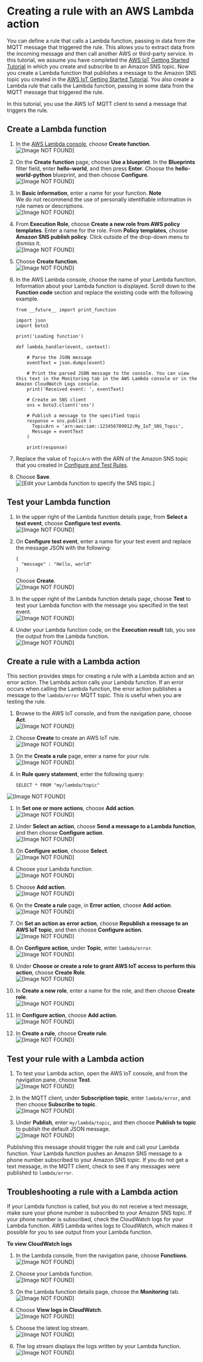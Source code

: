 # Creating a rule with an AWS Lambda action<a name="iot-lambda-rule"></a>

You can define a rule that calls a Lambda function, passing in data from the MQTT message that triggered the rule\. This allows you to extract data from the incoming message and then call another AWS or third\-party service\. In this tutorial, we assume you have completed the [AWS IoT Getting Started Tutorial](iot-gs.md) in which you create and subscribe to an Amazon SNS topic\. Now you create a Lambda function that publishes a message to the Amazon SNS topic you created in the [AWS IoT Getting Started Tutorial](iot-gs.md)\. You also create a Lambda rule that calls the Lambda function, passing in some data from the MQTT message that triggered the rule\.

In this tutorial, you use the AWS IoT MQTT client to send a message that triggers the rule\.

## Create a Lambda function<a name="create-lambda-function"></a>

1. In the [AWS Lambda console](https://console.aws.amazon.com/lambda/home), choose **Create function**\.  
![\[Image NOT FOUND\]](http://docs.aws.amazon.com/iot/latest/developerguide/images/lambda-get-started.png)

1. On the **Create function** page, choose **Use a blueprint**\. In the **Blueprints** filter field, enter **hello\-world**, and then press **Enter**\. Choose the **hello\-world\-python** blueprint, and then choose **Configure**\.  
![\[Image NOT FOUND\]](http://docs.aws.amazon.com/iot/latest/developerguide/images/select-hello-world.png)

1. In **Basic information**, enter a name for your function\.
**Note**  
We do not recommend the use of personally identifiable information in rule names or descriptions\.  
![\[Image NOT FOUND\]](http://docs.aws.amazon.com/iot/latest/developerguide/images/lambda-basic-info.png)

1. From **Execution Role**, choose **Create a new role from AWS policy templates**\. Enter a name for the role\. From **Policy templates**, choose **Amazon SNS publish policy**\. Click outside of the drop\-down menu to dismiss it\.  
![\[Image NOT FOUND\]](http://docs.aws.amazon.com/iot/latest/developerguide/images/enter-role-name.png)

1. Choose **Create function**\.  
![\[Image NOT FOUND\]](http://docs.aws.amazon.com/iot/latest/developerguide/images/click-create-function.png)

1. In the AWS Lambda console, choose the name of your Lambda function\. Information about your Lambda function is displayed\. Scroll down to the **Function code** section and replace the existing code with the following example\.

   ```
   from __future__ import print_function
     
   import json
   import boto3
     
   print('Loading function')
     
   def lambda_handler(event, context):
     
       # Parse the JSON message 
       eventText = json.dumps(event)
     
       # Print the parsed JSON message to the console. You can view this text in the Monitoring tab in the AWS Lambda console or in the Amazon CloudWatch Logs console.
       print('Received event: ', eventText)
     
       # Create an SNS client
       sns = boto3.client('sns')
     
       # Publish a message to the specified topic
       response = sns.publish (
         TopicArn = 'arn:aws:iam::123456789012:My_IoT_SNS_Topic',
         Message = eventText
       )
     
       print(response)
   ```

1. Replace the value of `TopicArn` with the ARN of the Amazon SNS topic that you created in [Configure and Test Rules](config-and-test-rules.html)\.

1. Choose **Save**\.  
![\[Edit your Lambda function to specify the SNS topic.\]](http://docs.aws.amazon.com/iot/latest/developerguide/images/save-lambda-button.png)

## Test your Lambda function<a name="test-lambda-function"></a>

1. In the upper right of the Lambda function details page, from **Select a test event**, choose **Configure test events**\.  
![\[Image NOT FOUND\]](http://docs.aws.amazon.com/iot/latest/developerguide/images/click-config-test-events.png)

1. On **Configure test event**, enter a name for your test event and replace the message JSON with the following:

   ```
   { 
     "message" : "Hello, world"
   }
   ```

   Choose **Create**\.  
![\[Image NOT FOUND\]](http://docs.aws.amazon.com/iot/latest/developerguide/images/create-test-event.png)

1. In the upper right of the Lambda function details page, choose **Test** to test your Lambda function with the message you specified in the test event\.  
![\[Image NOT FOUND\]](http://docs.aws.amazon.com/iot/latest/developerguide/images/click-test-button.png)

1. Under your Lambda function code, on the **Execution result** tab, you see the output from the Lambda function\.  
![\[Image NOT FOUND\]](http://docs.aws.amazon.com/iot/latest/developerguide/images/lambda-results.png)

## Create a rule with a Lambda action<a name="create-lambda-rule"></a>

This section provides steps for creating a rule with a Lambda action and an error action\. The Lambda action calls your Lambda function\. If an error occurs when calling the Lambda function, the error action publishes a message to the `lambda/error` MQTT topic\. This is useful when you are testing the rule\.

1. Browse to the AWS IoT console, and from the navigation pane, choose **Act**\.  
![\[Image NOT FOUND\]](http://docs.aws.amazon.com/iot/latest/developerguide/images/choose-act.png)

1. Choose **Create** to create an AWS IoT rule\.  
![\[Image NOT FOUND\]](http://docs.aws.amazon.com/iot/latest/developerguide/images/lambda-create-rule.png)

1. On the **Create a rule** page, enter a name for your rule\.  
![\[Image NOT FOUND\]](http://docs.aws.amazon.com/iot/latest/developerguide/images/lambda-enter-rule-name.png)

1. In **Rule query statement**, enter the following query:

   ```
   SELECT * FROM "my/lambda/topic"
   ```  
![\[Image NOT FOUND\]](http://docs.aws.amazon.com/iot/latest/developerguide/images/lambda-enter-query.png)

1. In **Set one or more actions**, choose **Add action**\.  
![\[Image NOT FOUND\]](http://docs.aws.amazon.com/iot/latest/developerguide/images/lambda-add-action.png)

1. Under **Select an action**, choose **Send a message to a Lambda function**, and then choose **Configure action**\.  
![\[Image NOT FOUND\]](http://docs.aws.amazon.com/iot/latest/developerguide/images/lambda-select-action.png)

1. On **Configure action**, choose **Select**\.  
![\[Image NOT FOUND\]](http://docs.aws.amazon.com/iot/latest/developerguide/images/lambda-configure-action-1.png)

1. Choose your Lambda function\.  
![\[Image NOT FOUND\]](http://docs.aws.amazon.com/iot/latest/developerguide/images/lambda-configure-action-2.png)

1. Choose **Add action**\.  
![\[Image NOT FOUND\]](http://docs.aws.amazon.com/iot/latest/developerguide/images/lambda-configure-action-3.png)

1. On the **Create a rule** page, in **Error action**, choose **Add action**\.  
![\[Image NOT FOUND\]](http://docs.aws.amazon.com/iot/latest/developerguide/images/lambda-configure-error.png)

1. On **Set an action as error action**, choose **Republish a message to an AWS IoT topic**, and then choose **Configure action**\.  
![\[Image NOT FOUND\]](http://docs.aws.amazon.com/iot/latest/developerguide/images/lambda-configure-error-2.png)

1. On **Configure action**, under **Topic**, enter `lambda/error`\.  
![\[Image NOT FOUND\]](http://docs.aws.amazon.com/iot/latest/developerguide/images/lambda-configure-error-3.png)

1. Under **Choose or create a role to grant AWS IoT access to perform this action**, choose **Create Role**\.  
![\[Image NOT FOUND\]](http://docs.aws.amazon.com/iot/latest/developerguide/images/lambda-configure-error-4.png)

1. In **Create a new role**, enter a name for the role, and then choose **Create role**\.  
![\[Image NOT FOUND\]](http://docs.aws.amazon.com/iot/latest/developerguide/images/lambda-configure-error-5.png)

1. In **Configure action**, choose **Add action**\.  
![\[Image NOT FOUND\]](http://docs.aws.amazon.com/iot/latest/developerguide/images/lambda-configure-error-6.png)

1. In **Create a rule**, choose **Create rule**\.  
![\[Image NOT FOUND\]](http://docs.aws.amazon.com/iot/latest/developerguide/images/lambda-configure-error-7.png)

## Test your rule with a Lambda action<a name="iot-test-lambda-rule"></a>

1. To test your Lambda action, open the AWS IoT console, and from the navigation pane, choose **Test**\.  
![\[Image NOT FOUND\]](http://docs.aws.amazon.com/iot/latest/developerguide/images/lambda-mqtt-client.png)

1. In the MQTT client, under **Subscription topic**, enter `lambda/error`, and then choose **Subscribe to topic**\.  
![\[Image NOT FOUND\]](http://docs.aws.amazon.com/iot/latest/developerguide/images/lambda-mqtt-client-2.png)

1. Under **Publish**, enter `my/lambda/topic`, and then choose **Publish to topic** to publish the default JSON message\.  
![\[Image NOT FOUND\]](http://docs.aws.amazon.com/iot/latest/developerguide/images/lambda-mqtt-client-3.png)

Publishing this message should trigger the rule and call your Lambda function\. Your Lambda function pushes an Amazon SNS message to a phone number subscribed to your Amazon SNS topic\. If you do not get a text message, in the MQTT client, check to see if any messages were published to `lambda/error`\.

## Troubleshooting a rule with a Lambda action<a name="troubleshooting-lambda-rules"></a>

If your Lambda function is called, but you do not receive a text message, make sure your phone number is subscribed to your Amazon SNS topic\. If your phone number is subscribed, check the CloudWatch logs for your Lambda function\. AWS Lambda writes logs to CloudWatch, which makes it possible for you to see output from your Lambda function\.

**To view CloudWatch logs**

1. In the Lambda console, from the navigation pane, choose **Functions**\.  
![\[Image NOT FOUND\]](http://docs.aws.amazon.com/iot/latest/developerguide/images/choose-functions-for-cwl.png)

1. Choose your Lambda function\.  
![\[Image NOT FOUND\]](http://docs.aws.amazon.com/iot/latest/developerguide/images/select-lambda-function.png)

1. On the Lambda function details page, choose the **Monitoring** tab\.  
![\[Image NOT FOUND\]](http://docs.aws.amazon.com/iot/latest/developerguide/images/choose-monitor-tab.png)

1. Choose **View logs in CloudWatch**\.  
![\[Image NOT FOUND\]](http://docs.aws.amazon.com/iot/latest/developerguide/images/view-cloud-watch-logs.png)

1. Choose the latest log stream\.  
![\[Image NOT FOUND\]](http://docs.aws.amazon.com/iot/latest/developerguide/images/select-cloudwatch-log.png)

1. The log stream displays the logs written by your Lambda function\.  
![\[Image NOT FOUND\]](http://docs.aws.amazon.com/iot/latest/developerguide/images/cloudwatch-log.png)
